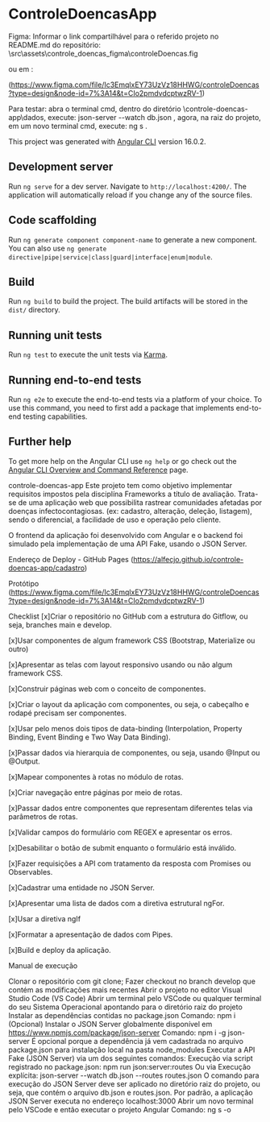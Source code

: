 # ControleDoencasApp

Figma:
Informar o link compartilhável para o referido projeto no README.md do repositório:
  \src\assets\controle_doencas_figma\controleDoencas.fig

  ou em :

  (<https://www.figma.com/file/Ic3EmqlxEY73UzVz18HHWG/controleDoencas?type=design&node-id=7%3A14&t=CIo2pmdvdcptwzRV-1>)

  Para testar: abra o terminal cmd, dentro do diretório \controle-doencas-app\dados, execute: json-server --watch db.json <enter>, agora, na raiz do projeto, em um novo terminal cmd, execute: ng s <enter>.

This project was generated with [Angular CLI](https://github.com/angular/angular-cli) version 16.0.2.

## Development server

Run `ng serve` for a dev server. Navigate to `http://localhost:4200/`. The application will automatically reload if you change any of the source files.

## Code scaffolding

Run `ng generate component component-name` to generate a new component. You can also use `ng generate directive|pipe|service|class|guard|interface|enum|module`.

## Build

Run `ng build` to build the project. The build artifacts will be stored in the `dist/` directory.

## Running unit tests

Run `ng test` to execute the unit tests via [Karma](https://karma-runner.github.io).

## Running end-to-end tests

Run `ng e2e` to execute the end-to-end tests via a platform of your choice. To use this command, you need to first add a package that implements end-to-end testing capabilities.

## Further help

To get more help on the Angular CLI use `ng help` or go check out the [Angular CLI Overview and Command Reference](https://angular.io/cli) page.

controle-doencas-app
Este projeto tem como objetivo implementar requisitos impostos pela disciplína Frameworks a título de avaliação. Trata-se de uma aplicação web que possibilita rastrear comunidades afetadas por doenças infectocontagiosas. (ex: cadastro, alteração, deleção, listagem), sendo o diferencial, a facilidade de uso e operação pelo cliente.

O frontend da aplicação foi desenvolvido com Angular e o backend foi simulado pela implementação de uma API Fake, usando o JSON Server.

Endereço de Deploy - GitHub Pages
(https://alfecjo.github.io/controle-doencas-app/cadastro)

Protótipo
(<https://www.figma.com/file/Ic3EmqlxEY73UzVz18HHWG/controleDoencas?type=design&node-id=7%3A14&t=CIo2pmdvdcptwzRV-1>)

Checklist
 [x]Criar o repositório no GitHub com a estrutura do Gitflow, ou seja, branches main e develop.
 
 [x]Usar componentes de algum framework CSS (Bootstrap, Materialize ou outro)

 [x]Apresentar as telas com layout responsivo usando ou não algum framework CSS.

 [x]Construir páginas web com o conceito de componentes.

 [x]Criar o layout da aplicação com componentes, ou seja, o cabeçalho e rodapé precisam ser componentes.

 [x]Usar pelo menos dois tipos de data-binding (Interpolation, Property Binding, Event Binding e Two Way Data Binding).
 
 [x]Passar dados via hierarquia de componentes, ou seja, usando @Input ou @Output.
 
 [x]Mapear componentes à rotas no módulo de rotas.
 
 [x]Criar navegação entre páginas por meio de rotas.
 
 [x]Passar dados entre componentes que representam diferentes telas via parâmetros de rotas.
 
 [x]Validar campos do formulário com REGEX e apresentar os erros.
 
 [x]Desabilitar o botão de submit enquanto o formulário está inválido.
 
 [x]Fazer requisições a API com tratamento da resposta com Promises ou Observables.
 
 [x]Cadastrar uma entidade no JSON Server.
 
 [x]Apresentar uma lista de dados com a diretiva estrutural ngFor.
 
 [x]Usar a diretiva ngIf
 
 [x]Formatar a apresentação de dados com Pipes.
 
 [x]Build e deploy da aplicação.

Manual de execução

Clonar o repositório com git clone;
Fazer checkout no branch develop que contém as modificações mais recentes
Abrir o projeto no editor Visual Studio Code (VS Code)
Abrir um terminal pelo VSCode ou qualquer terminal do seu Sistema Operacional apontando para o diretório raiz do projeto
Instalar as dependências contidas no package.json
Comando: npm i
(Opcional) Instalar o JSON Server globalmente disponível em https://www.npmjs.com/package/json-server
Comando: npm i -g json-server
É opcional porque a dependência já vem cadastrada no arquivo package.json para instalação local na pasta node_modules
Executar a API Fake (JSON Server) via um dos seguintes comandos:
Execução via script registrado no package.json: npm run json:server:routes
Ou via Execução explícita: json-server --watch db.json --routes routes.json
O comando para execução do JSON Server deve ser aplicado no diretório raiz do projeto, ou seja, que contém o arquivo db.json e routes.json.
Por padrão, a aplicação JSON Server executa no endereço localhost:3000
Abrir um novo terminal pelo VSCode e então executar o projeto Angular
Comando: ng s -o
